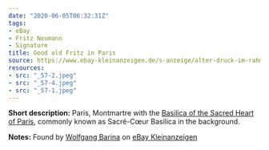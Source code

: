 ```yaml
---
date: "2020-06-05T06:32:31Z"
tags:
- eBay
- Fritz Neumann
- Signature
title: Good old Fritz in Paris
source: https://www.ebay-kleinanzeigen.de/s-anzeige/alter-druck-im-rahmen-alter-holzdruck-signiert-altes-bild/1400008402-240-8144
resources:
- src: "_57-2.jpeg"
- src: "_57-4.jpeg"
- src: "_57-1.jpeg"
---
```


**Short description:** Paris, Montmartre with the [Basilica of the Sacred Heart of Paris](https://en.wikipedia.org/wiki/Sacr%C3%A9-C%C5%93ur,_Paris), commonly known as Sacré-Cœur Basilica in the background.

**Notes:** Found by [Wolfgang Barina](http://www.wolfgang-barina.de/) on [eBay Kleinanzeigen](https://www.ebay-kleinanzeigen.de/s-anzeige/alter-druck-im-rahmen-alter-holzdruck-signiert-altes-bild/1400008402-240-8144)
